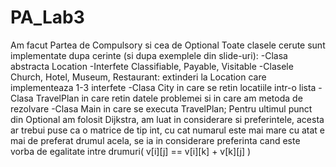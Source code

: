 # PA_Lab3
Am facut Partea de Compulsory si cea de Optional
Toate clasele cerute sunt implementate dupa cerinte (si dupa exemplele din slide-uri):
  -Clasa abstracta Location
  -Interfete Classifiable, Payable, Visitable
  -Clasele Church, Hotel, Museum, Restaurant: extinderi la Location care implementeaza 1-3 interfete
  -Clasa City in care se retin locatiile intr-o lista
  -Clasa TravelPlan in care retin datele problemei si in care am metoda de rezolvare
  -Clasa Main in care se executa TravelPlan;
Pentru ultimul punct din Optional am folosit Dijkstra, am luat in considerare si preferintele, acesta ar trebui puse ca o matrice de tip int, cu cat numarul
este mai mare cu atat e mai de preferat drumul acela, se ia in considerare preferinta cand este vorba de egalitate intre drumuri( v[i][j] == v[i][k] + v[k][j] )

